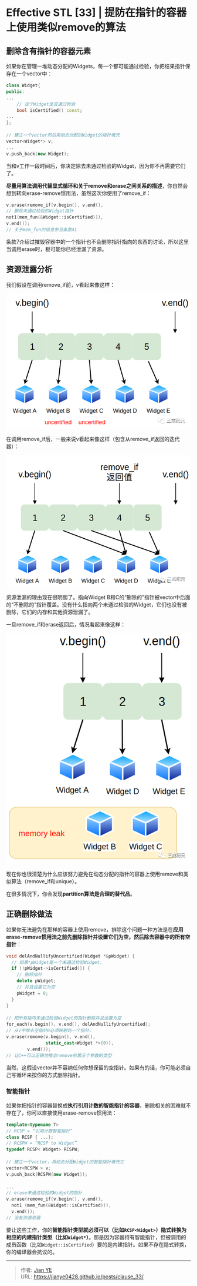 # Effective STL [33] | 提防在指针的容器上使用类似remove的算法


## 删除含有指针的容器元素

如果你在管理一堆动态分配的Widgets，每一个都可能通过检验，你把结果指针保存在一个vector中：

```c++
class Widget{
public:
...
    // 这个Widget是否通过检验
    bool isCertified() const;
...
};

// 建立一个vector然后用动态分配的Widget的指针填充
vector<Widget*> v;
...
v.push_back(new Widget);
```

当和v工作一段时间后，你决定除去未通过检验的Widget，因为你不再需要它们了。

**尽量用算法调用代替显式循环和关于remove和erase之间关系的描述**，你自然会想到转向erase-remove惯用法，虽然这次你使用了remove_if：

```C++
v.erase(remove_if(v.begin(), v.end(),
// 删除未通过检验的Widget指针
not1(mem_fun(&Widget::isCertified))),
v.end());
// 关于mem_fun的信息参见条款41
```

条款7介绍过摧毁容器中的一个指针也不会删除指针指向的东西的讨论，所以这里当调用erase时，极可能你已经泄漏了资源。

## 资源泄露分析

我们假设在调用remove_if前，v看起来像这样：

![](images/1.png)

在调用remove_if后，一般来说v看起来像这样（包含从remove_if返回的迭代器）：

![](images/2.png)

资源泄漏的理由现在很明朗了。指向Widget B和C的“删除的”指针被vector中后面的“不删除的”指针覆盖。没有什么指向两个未通过检验的Widget，它们也没有被删除，它们的内存和其他资源泄漏了。

一旦remove_if和erase返回后，情况看起来像这样：

![](images/3.png)

现在你也很清楚为什么应该努力避免在动态分配的指针的容器上使用remove和类似算法（remove_if和unique）。

在很多情况下，你会发现**partition算法是合理的替代品**。


## 正确删除做法

如果你无法避免在那样的容器上使用remove，排除这个问题一种方法是在**应用erase-remove惯用法之前先删除指针并设置它们为空，然后除去容器中的所有空指针**：

```c++
void delAndNullifyUncertified(Widget *&pWidget) {
  // 如果*pWidget是一个未通过检验Widget，
  if (!pWidget->isCertified()) {
    // 删除指针
    delete pWidget;
    // 并且设置它为空
    pWidget = 0;
  }
}

// 把所有指向未通过检验Widget的指针删除并且设置为空
for_each(v.begin(), v.end(), delAndNullifyUncertified);
// 从v中除去空指针0必须映射到一个指针，
v.erase(remove(v.begin(), v.end(),
               static_cast<Widget *>(0)),
        v.end());
// 让C++可以正确地推出remove的第三个参数的类型
```

当然，这假设vector并不容纳任何你想保留的空指针。如果有的话，你可能必须自己写循环来按你的方式删除指针。

### 智能指针

如果你把指针的容器替换成**执行引用计数的智能指针的容器**，删除相关的困难就不存在了，你可以直接使用erase-remove惯用法：

```c++
template<typename T>
// RCSP = “引用计数智能指针”
class RCSP { ...};
// RCSPW = “RCSP to Widget”
typedef RCSP< Widget> RCSPW;

// 建立一个vector，用动态分配Widget的智能指针填充它
vector<RCSPW > v;
v.push_back(RCSPW(new Widget));

...
// erase未通过检验的Widget的指针
v.erase(remove_if(v.begin(), v.end(),
  not1 (mem_fun(&Widget::isCertified))),
  v.end());
// 没有资源泄漏
```

要让这些工作，你的**智能指针类型就必须可以（比如`RCSP<Widget>`）隐式转换为相应的内建指针类型（比如`Widget*`）**。那是因为容器持有智能指针，但被调用的成员函数（比如`Widget::isCertified`）要的是内建指针。如果不存在隐式转换，你的编译器会抗议的。


---

> 作者: [Jian YE](https://github.com/jianye0428)  
> URL: https://jianye0428.github.io/posts/clause_33/  

